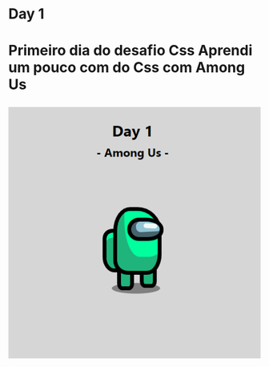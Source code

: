 <h1>Day 1<h1/>
  
<p>Primeiro dia do desafio Css Aprendi um pouco com do Css com Among Us<p/>
  
![alt text](https://github.com/elyda66/Desafio-Css/blob/master/Day%201/day1.png "Tela da PokeDex")

<p aling = "center">
  <img width = "800" rsc = "day1.png">
</p>

